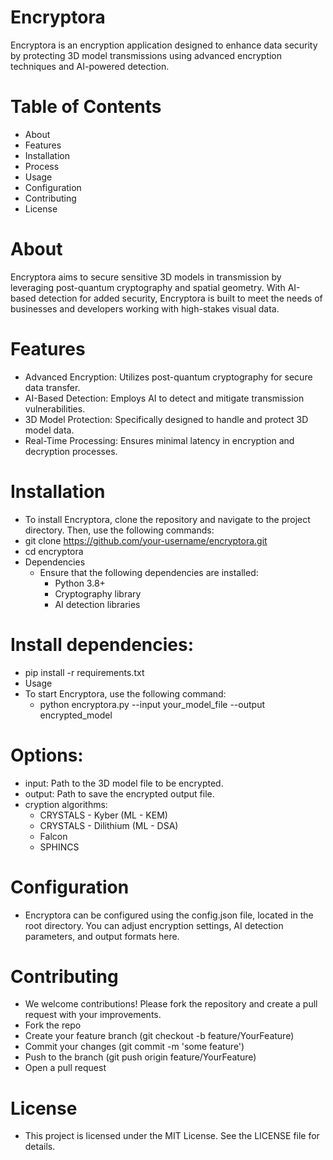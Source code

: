 # Encryptora
Encryptora is an encryption application designed to enhance data security by protecting 3D model transmissions using advanced encryption techniques and AI-powered detection.

# Table of Contents
- About
- Features
- Installation
- Process
- Usage
- Configuration
- Contributing
- License

# About
Encryptora aims to secure sensitive 3D models in transmission by leveraging post-quantum cryptography and spatial geometry. With AI-based detection for added security, Encryptora is built to meet the needs of businesses and developers working with high-stakes visual data.

# Features
- Advanced Encryption: Utilizes post-quantum cryptography for secure data transfer.
- AI-Based Detection: Employs AI to detect and mitigate transmission vulnerabilities.
- 3D Model Protection: Specifically designed to handle and protect 3D model data.
- Real-Time Processing: Ensures minimal latency in encryption and decryption processes.

# Installation
- To install Encryptora, clone the repository and navigate to the project directory. Then, use the following commands:
- git clone https://github.com/your-username/encryptora.git
- cd encryptora
- Dependencies
    - Ensure that the following dependencies are installed:
        - Python 3.8+
        - Cryptography library
        - AI detection libraries 

# Install dependencies:
- pip install -r requirements.txt
- Usage
- To start Encryptora, use the following command:
    - python encryptora.py --input your_model_file --output encrypted_model

# Options:
- input: Path to the 3D model file to be encrypted.
- output: Path to save the encrypted output file.
- cryption algorithms: 
    -  CRYSTALS - Kyber (ML - KEM)
    - CRYSTALS - Dilithium (ML - DSA)
    - Falcon
    - SPHINCS

# Configuration
- Encryptora can be configured using the config.json file, located in the root directory. You can adjust encryption settings, AI detection parameters, and output formats here.

# Contributing
- We welcome contributions! Please fork the repository and create a pull request with your improvements.
- Fork the repo
- Create your feature branch (git checkout -b feature/YourFeature)
- Commit your changes (git commit -m 'some feature')
- Push to the branch (git push origin feature/YourFeature)
- Open a pull request

# License
- This project is licensed under the MIT License. See the LICENSE file for details.

